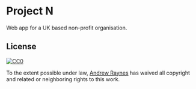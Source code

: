# Project N
Web app for a UK based non-profit organisation.


 ## License
 
 [![CC0](http://i.creativecommons.org/p/zero/1.0/88x31.png)](http://creativecommons.org/publicdomain/zero/1.0/)
 
 To the extent possible under law, [Andrew Raynes](https://twitter.com/raynes_cc) has waived all copyright and related or neighboring rights to this work.

